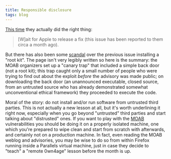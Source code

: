 ```yaml
---
title: Responsible disclosure
tags: blog
---
```


[This time](http://projects.info-pull.com/moab/MOAB-09-01-2007.html) they actually did the right thing:

> \[W\]ait for Apple to release a fix (this issue has been reported to them circa a month ago).

But there has also been some [scandal](http://applefun.blogspot.com/2007/01/canary-trap-leak-and-mole.html) over the previous issue installing a "root kit". The page isn't very legibly written so here is the summary: the MOAB organizers set up a "canary trap" that included a simple back door (not a root kit); this trap caught only a small number of people who were trying to find out about the exploit _before_ the advisory was made public; on downloading the back door (an unannounced executable, closed source, from an untrusted source who has already demonstrated somewhat unconventional ethical framework) they proceeded to execute the code.

Moral of the story: do not install and/or run software from untrusted third parties. This is not actually a new lesson at all, but it's worth underlining it right now, especially when you go beyond "untrusted" third parties and start talking about "distrusted" ones. If you want to play with the [MOAB](http://typechecked.net/a/about/wincent/weblog/archives/2007/01/month_of_apple.php) vulnerabilities you should be doing it on a properly isolated machine, one which you're prepared to wipe clean and start from scratch with afterwards, and certainly not on a production machine. In fact, even reading the MOAB weblog and advisories, you may be wise to do so from within Firefox running inside a Parallels virtual machine, just in case they decide to "teach" a "remote 0wn4age" lesson before the month is up.

